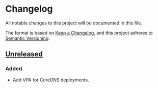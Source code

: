 # Changelog

All notable changes to this project will be documented in this file.

The format is based on [Keep a Changelog](https://keepachangelog.com/en/1.0.0/),
and this project adheres to [Semantic Versioning](https://semver.org/spec/v2.0.0.html).

## [Unreleased]

### Added

- Add VPA for CoreDNS deployments.

[Unreleased]: https://github.com/giantswarm/coredns-extensions-app/tree/main
